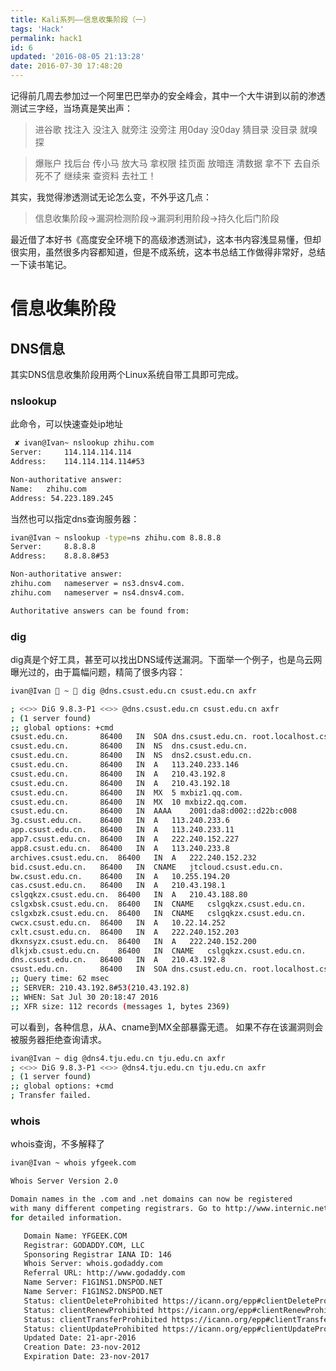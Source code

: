 ```yaml
---
title: Kali系列——信息收集阶段（一）
tags: 'Hack'
permalink: hack1
id: 6
updated: '2016-08-05 21:13:28'
date: 2016-07-30 17:48:20
---
```


记得前几周去参加过一个阿里巴巴举办的安全峰会，其中一个大牛讲到以前的渗透测试三字经，当场真是笑出声：
>进谷歌 找注入 没注入 就旁注 没旁注 用0day 没0day 猜目录 没目录 就嗅探

>爆账户 找后台 传小马 放大马 拿权限 挂页面  放暗连 清数据 拿不下 去自杀 死不了 继续来 查资料 去社工！

其实，我觉得渗透测试无论怎么变，不外乎这几点：

>信息收集阶段->漏洞检测阶段->漏洞利用阶段->持久化后门阶段

最近借了本好书《高度安全环境下的高级渗透测试》，这本书内容浅显易懂，但却很实用，虽然很多内容都知道，但是不成系统，这本书总结工作做得非常好，总结一下读书笔记。
<!-- more --> 
# 信息收集阶段
## DNS信息
其实DNS信息收集阶段用两个Linux系统自带工具即可完成。

### nslookup

此命令，可以快速查处ip地址
```bash
 ✘ ivan@Ivan~ nslookup zhihu.com
Server:		114.114.114.114
Address:	114.114.114.114#53

Non-authoritative answer:
Name:	zhihu.com
Address: 54.223.189.245
```

当然也可以指定dns查询服务器：
```bash
ivan@Ivan ~ nslookup -type=ns zhihu.com 8.8.8.8
Server:		8.8.8.8
Address:	8.8.8.8#53

Non-authoritative answer:
zhihu.com	nameserver = ns3.dnsv4.com.
zhihu.com	nameserver = ns4.dnsv4.com.

Authoritative answers can be found from:
```
### dig
dig真是个好工具，甚至可以找出DNS域传送漏洞。下面举一个例子，也是乌云网曝光过的，由于篇幅问题，精简了很多内容：
```bash
ivan@Ivan  ~  dig @dns.csust.edu.cn csust.edu.cn axfr

; <<>> DiG 9.8.3-P1 <<>> @dns.csust.edu.cn csust.edu.cn axfr
; (1 server found)
;; global options: +cmd
csust.edu.cn.		86400	IN	SOA	dns.csust.edu.cn. root.localhost.csust.edu.cn. 20160725 28800 7200 604800 86400
csust.edu.cn.		86400	IN	NS	dns.csust.edu.cn.
csust.edu.cn.		86400	IN	NS	dns2.csust.edu.cn.
csust.edu.cn.		86400	IN	A	113.240.233.146
csust.edu.cn.		86400	IN	A	210.43.192.8
csust.edu.cn.		86400	IN	A	210.43.192.18
csust.edu.cn.		86400	IN	MX	5 mxbiz1.qq.com.
csust.edu.cn.		86400	IN	MX	10 mxbiz2.qq.com.
csust.edu.cn.		86400	IN	AAAA	2001:da8:d002::d22b:c008
3g.csust.edu.cn.	86400	IN	A	113.240.233.6
app.csust.edu.cn.	86400	IN	A	113.240.233.11
app7.csust.edu.cn.	86400	IN	A	222.240.152.227
app8.csust.edu.cn.	86400	IN	A	113.240.233.8
archives.csust.edu.cn.	86400	IN	A	222.240.152.232
bid.csust.edu.cn.	86400	IN	CNAME	jtcloud.csust.edu.cn.
bw.csust.edu.cn.	86400	IN	A	10.255.194.20
cas.csust.edu.cn.	86400	IN	A	210.43.198.1
cslgqkzx.csust.edu.cn.	86400	IN	A	210.43.188.80
cslgxbsk.csust.edu.cn.	86400	IN	CNAME	cslgqkzx.csust.edu.cn.
cslgxbzk.csust.edu.cn.	86400	IN	CNAME	cslgqkzx.csust.edu.cn.
cwcx.csust.edu.cn.	86400	IN	A	10.22.14.252
cxlt.csust.edu.cn.	86400	IN	A	222.240.152.203
dkxnsyzx.csust.edu.cn.	86400	IN	A	222.240.152.200
dlkjxb.csust.edu.cn.	86400	IN	CNAME	cslgqkzx.csust.edu.cn.
dns.csust.edu.cn.	86400	IN	A	210.43.192.8
csust.edu.cn.		86400	IN	SOA	dns.csust.edu.cn. root.localhost.csust.edu.cn. 20160725 28800 7200 604800 86400
;; Query time: 62 msec
;; SERVER: 210.43.192.8#53(210.43.192.8)
;; WHEN: Sat Jul 30 20:18:47 2016
;; XFR size: 112 records (messages 1, bytes 2369)
```
可以看到，各种信息，从A、cname到MX全部暴露无遗。
如果不存在该漏洞则会被服务器拒绝查询请求。

```bash
ivan@Ivan ~ dig @dns4.tju.edu.cn tju.edu.cn axfr
; <<>> DiG 9.8.3-P1 <<>> @dns4.tju.edu.cn tju.edu.cn axfr
; (1 server found)
;; global options: +cmd
; Transfer failed.
```

### whois
whois查询，不多解释了

```bash
ivan@Ivan ~ whois yfgeek.com

Whois Server Version 2.0

Domain names in the .com and .net domains can now be registered
with many different competing registrars. Go to http://www.internic.net
for detailed information.

   Domain Name: YFGEEK.COM
   Registrar: GODADDY.COM, LLC
   Sponsoring Registrar IANA ID: 146
   Whois Server: whois.godaddy.com
   Referral URL: http://www.godaddy.com
   Name Server: F1G1NS1.DNSPOD.NET
   Name Server: F1G1NS2.DNSPOD.NET
   Status: clientDeleteProhibited https://icann.org/epp#clientDeleteProhibited
   Status: clientRenewProhibited https://icann.org/epp#clientRenewProhibited
   Status: clientTransferProhibited https://icann.org/epp#clientTransferProhibited
   Status: clientUpdateProhibited https://icann.org/epp#clientUpdateProhibited
   Updated Date: 21-apr-2016
   Creation Date: 23-nov-2012
   Expiration Date: 23-nov-2017

```
